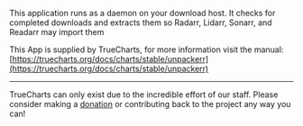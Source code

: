 This application runs as a daemon on your download host. It checks for completed downloads and extracts them so Radarr, Lidarr, Sonarr, and Readarr may import them

This App is supplied by TrueCharts, for more information visit the manual: [https://truecharts.org/docs/charts/stable/unpackerr](https://truecharts.org/docs/charts/stable/unpackerr)

---

TrueCharts can only exist due to the incredible effort of our staff.
Please consider making a [donation](https://truecharts.org/docs/about/sponsor) or contributing back to the project any way you can!
